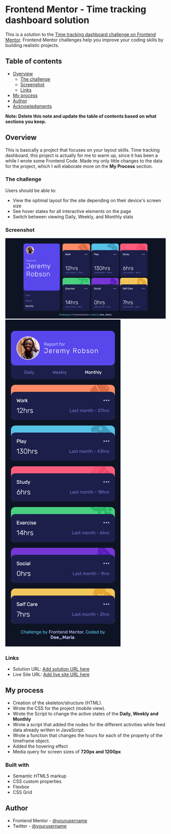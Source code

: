 # Frontend Mentor - Time tracking dashboard solution

This is a solution to the [Time tracking dashboard challenge on Frontend Mentor](https://www.frontendmentor.io/challenges/time-tracking-dashboard-UIQ7167Jw). Frontend Mentor challenges help you improve your coding skills by building realistic projects. 

## Table of contents

- [Overview](#overview)
  - [The challenge](#the-challenge)
  - [Screenshot](#screenshot)
  - [Links](#links)
- [My process](#my-process)
- [Author](#author)
- [Acknowledgments](#acknowledgments)

**Note: Delete this note and update the table of contents based on what sections you keep.**

## Overview

This is basically a project that focuses on your layout skills. Time tracking dashboard, this project is actually
for me to warm up, since it has been a while I wrote some Frontend Code. Made my only little changes to the data for
the project, which I will elaborate more on the **My Process** section.

### The challenge

Users should be able to:

- View the optimal layout for the site depending on their device's screen size
- See hover states for all interactive elements on the page
- Switch between viewing Daily, Weekly, and Monthly stats

### Screenshot

![Desktop View](./project_screenshot/desktop.png)
![Mobile View](./project_screenshot/mobile.png)

### Links

- Solution URL: [Add solution URL here](https://your-solution-url.com)
- Live Site URL: [Add live site URL here](https://your-live-site-url.com)

## My process
- Creation of the skeleton/structure (HTML).
- Wrote the CSS for the project (mobile view).
- Wrote the Script to change the active states of the **Daily, Weekly and Monthly**
- Wrote a script that added the nodes for the different activities while feed data already written in JavaScript.
- Wrote a function that changes the hours for each of the property of the timeframe object.
- Added the hovering effect
- Media query for screen sizes of **720px and 1200px**

### Built with

- Semantic HTML5 markup
- CSS custom properties
- Flexbox
- CSS Grid


## Author

- Frontend Mentor - [@yourusername](https://www.frontendmentor.io/profile/yourusername)
- Twitter - [@yourusername](https://www.twitter.com/yourusername)